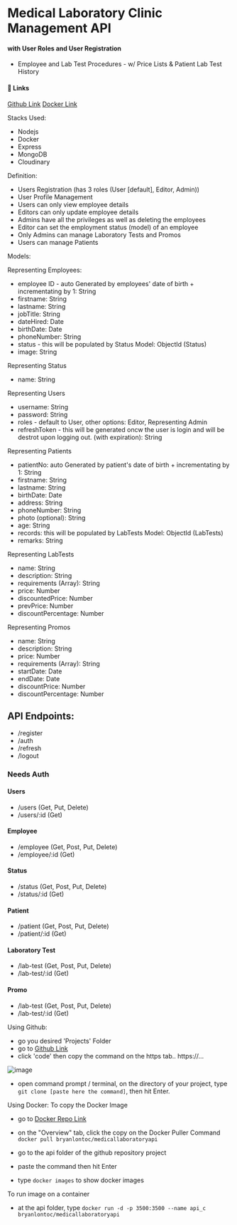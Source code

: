 
# Medical Laboratory Clinic Management  API
#### with User Roles and User Registration
- Employee and Lab Test Procedures - w/ Price Lists & Patient Lab Test History

#### 🔗 Links
[Github Link](https://github.com/bryanlontoc06/sml)
[Docker Link](https://hub.docker.com/r/bryanlontoc/medicallaboratoryapi)

Stacks Used:
- Nodejs
- Docker
- Express
- MongoDB
- Cloudinary


Definition:
- Users Registration (has 3 roles (User [default], Editor, Admin))
- User Profile Management
- Users can only view employee details
- Editors can only update employee details
- Admins have all the privileges as well as deleting the employees
- Editor can set the employment status (model) of an employee
- Only Admins can manage Laboratory Tests and Promos
- Users can manage Patients


Models:

Representing Employees:
- employee ID - auto Generated by employees' date of birth + incrementating by 1: String
- firstname: String
- lastname: String
- jobTitle: String
- dateHired: Date
- birthDate: Date
- phoneNumber: String
- status - this will be populated by Status Model: ObjectId (Status)
- image: String

Representing Status
- name: String

Representing Users
- username: String
- password: String
- roles - default to User, other options: Editor, Representing Admin
- refreshToken - this will be generated oncw the user is login and will be destrot upon logging out. (with expiration): String

Representing Patients
- patientNo: auto Generated by patient's date of birth + incrementating by 1: String
- firstname: String
- lastname: String
- birthDate: Date
- address: String
- phoneNumber: String
- photo (optional): String
- age: String
- records: this will be populated by LabTests Model: ObjectId (LabTests)
- remarks: String

Representing LabTests
- name: String
- description: String
- requirements (Array): String
- price: Number
- discountedPrice: Number
- prevPrice: Number
- discountPercentage: Number

Representing Promos
- name: String
- description: String
- price: Number
- requirements (Array): String
- startDate: Date
- endDate: Date
- discountPrice: Number
- discountPercentage: Number


## API Endpoints:

- /register
- /auth
- /refresh
- /logout

### Needs Auth
#### Users
- /users (Get, Put, Delete)
- /users/:id (Get)
#### Employee
- /employee (Get, Post, Put, Delete)
- /employee/:id (Get)
#### Status
- /status (Get, Post, Put, Delete)
- /status/:id (Get)
#### Patient
- /patient (Get, Post, Put, Delete)
- /patient/:id (Get)
#### Laboratory Test
- /lab-test (Get, Post, Put, Delete)
- /lab-test/:id (Get)
#### Promo
- /lab-test (Get, Post, Put, Delete)
- /lab-test/:id (Get)

Using Github:
- go you desired 'Projects' Folder
- go to [Github Link](https://github.com/bryanlontoc06/sml)
- click 'code' then copy the command on the https tab.. https://...

![image](https://github.com/bryanlontoc06/sml/assets/85468571/76cf8a81-d936-4ec5-ae23-1d5059f60646)
- open command prompt / terminal, on the directory of your project, type `git clone [paste here the command]`, then  hit Enter.


Using Docker:
To copy the Docker Image
- go to [Docker Repo Link](https://hub.docker.com/r/bryanlontoc/medicallaboratoryapi)
- on the "Overview" tab, click the copy on the Docker Puller Command `docker pull bryanlontoc/medicallaboratoryapi`
- go to the api folder of the github repository project
- paste the command then hit Enter

- type `docker images` to show docker images

To run image on a container
- at the api folder, type `docker run -d -p 3500:3500 --name api_c bryanlontoc/medicallaboratoryapi`
